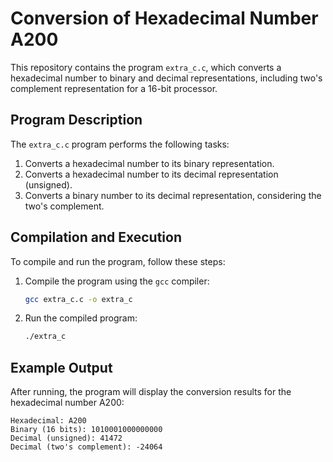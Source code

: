 # Conversion of Hexadecimal Number A200

This repository contains the program `extra_c.c`, which converts a hexadecimal number to binary and decimal representations, including two's complement representation for a 16-bit processor.

## Program Description

The `extra_c.c` program performs the following tasks:

1. Converts a hexadecimal number to its binary representation.
2. Converts a hexadecimal number to its decimal representation (unsigned).
3. Converts a binary number to its decimal representation, considering the two's complement.

## Compilation and Execution

To compile and run the program, follow these steps:

1. Compile the program using the `gcc` compiler:
    ```bash
    gcc extra_c.c -o extra_c
    ```

2. Run the compiled program:
    ```bash
    ./extra_c
    ```

## Example Output

After running, the program will display the conversion results for the hexadecimal number A200:

```plaintext
Hexadecimal: A200
Binary (16 bits): 1010001000000000
Decimal (unsigned): 41472
Decimal (two's complement): -24064
